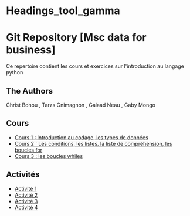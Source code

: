 # Headings_tool_gamma
# Git Repository  [Msc data for business] 

Ce repertoire contient les cours et exercices sur l'introduction au langage python 

## The Authors

Christ Bohou , Tarzs Gnimagnon , Galaad Neau , Gaby Mongo

## Cours

* [Cours 1 : Introduction au codage, les types de données](cours/Introduction_Python_1.ipynb)
* [Cours 2 : Les conditions, les listes, la liste de compréhension, les boucles for ](cours/Introduction_Python_2.ipynb)
* [Cours 3 : les boucles whiles](cours/Introduction_Python_3.ipynb)
  

## Activités


* [Activité 1](activites/Introduction_Python_1_Activite.ipynb)
* [Activité 2](activites/Introduction_Python_2_Activite.ipynb)
* [Activité 3](activites/Introduction_Python_3_Activite.ipynb)
* [Activité 4](activites/Homework.py)
